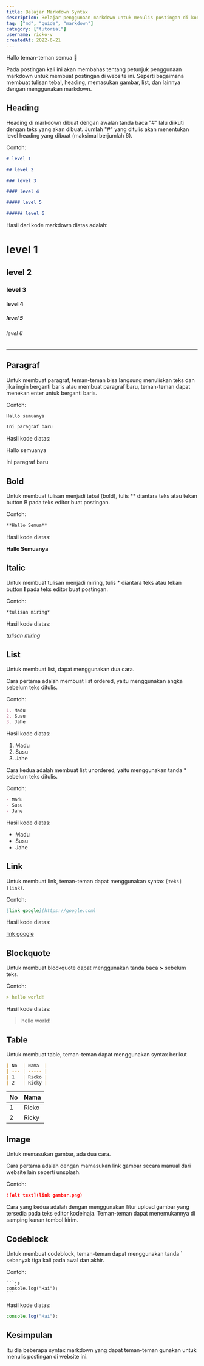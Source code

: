 ```yaml
---
title: Belajar Markdown Syntax
description: Belajar penggunaan markdown untuk menulis postingan di kodeinaja
tag: ["md", "guide", "markdown"]
category: ["tutorial"]
username: ricko-v
createdAt: 2022-6-21
---
```

 
Hallo teman-teman semua 👋

Pada postingan kali ini akan membahas tentang petunjuk penggunaan markdown untuk membuat postingan di website ini. Seperti bagaimana membuat tulisan tebal, heading, memasukan gambar, list, dan lainnya dengan menggunakan markdown.

## Heading

Heading di markdown dibuat dengan awalan tanda baca "#" lalu diikuti dengan teks yang akan dibuat. Jumlah "#" yang ditulis akan menentukan level heading yang dibuat (maksimal berjumlah 6).

Contoh:

```md
# level 1

## level 2

### level 3

#### level 4

##### level 5

###### level 6
```

Hasil dari kode markdown diatas adalah:

# level 1

## level 2

### level 3

#### level 4

##### level 5

###### level 6

---

## Paragraf

Untuk membuat paragraf, teman-teman bisa langsung menuliskan teks dan jika ingin berganti baris atau membuat paragraf baru, teman-teman dapat menekan enter untuk berganti baris.

Contoh:

```md
Hallo semuanya

Ini paragraf baru
```

Hasil kode diatas:

Hallo semuanya

Ini paragraf baru

## Bold

Untuk membuat tulisan menjadi tebal (bold), tulis \*\* diantara teks atau tekan button B pada teks editor buat postingan.

Contoh:

```md
**Hallo Semua**
```

Hasil kode diatas:

**Hallo Semuanya**

## Italic

Untuk membuat tulisan menjadi miring, tulis * diantara teks atau tekan button **I** pada teks editor buat postingan.

Contoh:

```md
*tulisan miring*
```

Hasil kode diatas:

*tulisan miring*

## List

Untuk membuat list, dapat menggunakan dua cara.

Cara pertama adalah membuat list ordered, yaitu menggunakan angka sebelum teks ditulis.

Contoh:

```md
1. Madu
2. Susu
3. Jahe
```

Hasil kode diatas:

1. Madu
2. Susu
3. Jahe

Cara kedua adalah membuat list unordered, yaitu menggunakan tanda \* sebelum teks ditulis.

Contoh:

```md
- Madu
- Susu
- Jahe
```

Hasil kode diatas:

- Madu
- Susu
- Jahe

## Link

Untuk membuat link, teman-teman dapat menggunakan syntax ```[teks](link)```.

Contoh:

```md
[link google](https://google.com)
```

Hasil kode diatas:

[link google](https://google.com)

## Blockquote

Untuk membuat blockquote dapat menggunakan tanda baca **>** sebelum teks.

Contoh:

```md
> hello world!
```

Hasil kode diatas:

> hello world!

## Table

Untuk membuat table, teman-teman dapat menggunakan syntax berikut

```md
| No  | Nama  |
| --- | ----- |
| 1   | Ricko |
| 2   | Ricky |
```

| No  | Nama  |
| --- | ----- |
| 1   | Ricko |
| 2   | Ricky |

## Image

Untuk memasukan gambar, ada dua cara.

Cara pertama adalah dengan mamasukan link gambar secara manual dari website lain seperti unsplash.

Contoh:

```md
![alt text](link gambar.png)
```

Cara yang kedua adalah dengan menggunakan fitur upload gambar yang tersedia pada teks editor kodeinaja. Teman-teman dapat menemukannya di samping kanan tombol kirim.

## Codeblock

Untuk membuat codeblock, teman-teman dapat menggunakan tanda **`** sebanyak tiga kali pada awal dan akhir.

Contoh:

````
```js
console.log("Hai");
```
````

Hasil kode diatas:

```js
console.log("Hai");
```

## Kesimpulan

Itu dia beberapa syntax markdown yang dapat teman-teman gunakan untuk menulis postingan di website ini.
